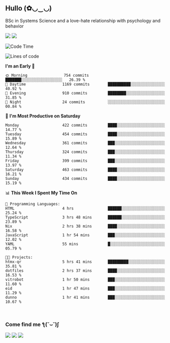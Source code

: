 <h2>Hullo (✿◡‿◡)</h2>

BSc in Systems Science and a love-hate relationship with psychology and behavior

<img src="https://github-readme-activity-graph.vercel.app/graph?username=hedonicadapter&theme=high-contrast"/>
<img src="https://github-readme-stats-git-masterrstaa-rickstaa.vercel.app/api?username=hedonicadapter&theme=highcontrast"/>

<!--START_SECTION:waka-->
![Code Time](http://img.shields.io/badge/Code%20Time-2%2C185%20hrs%209%20mins-blue)

![Lines of code](https://img.shields.io/badge/From%20Hello%20World%20I%27ve%20Written-6.8%20million%20lines%20of%20code-blue)

**I'm an Early 🐤** 

```text
🌞 Morning                754 commits         ███████░░░░░░░░░░░░░░░░░░   26.39 % 
🌆 Daytime                1169 commits        ██████████░░░░░░░░░░░░░░░   40.92 % 
🌃 Evening                910 commits         ████████░░░░░░░░░░░░░░░░░   31.85 % 
🌙 Night                  24 commits          ░░░░░░░░░░░░░░░░░░░░░░░░░   00.84 % 
```
📅 **I'm Most Productive on Saturday** 

```text
Monday                   422 commits         ████░░░░░░░░░░░░░░░░░░░░░   14.77 % 
Tuesday                  454 commits         ████░░░░░░░░░░░░░░░░░░░░░   15.89 % 
Wednesday                361 commits         ███░░░░░░░░░░░░░░░░░░░░░░   12.64 % 
Thursday                 324 commits         ███░░░░░░░░░░░░░░░░░░░░░░   11.34 % 
Friday                   399 commits         ███░░░░░░░░░░░░░░░░░░░░░░   13.97 % 
Saturday                 463 commits         ████░░░░░░░░░░░░░░░░░░░░░   16.21 % 
Sunday                   434 commits         ████░░░░░░░░░░░░░░░░░░░░░   15.19 % 
```


📊 **This Week I Spent My Time On** 

```text
💬 Programming Languages: 
HTML                     4 hrs               ██████░░░░░░░░░░░░░░░░░░░   25.24 % 
TypeScript               3 hrs 48 mins       ██████░░░░░░░░░░░░░░░░░░░   23.89 % 
Nix                      2 hrs 38 mins       ████░░░░░░░░░░░░░░░░░░░░░   16.58 % 
JavaScript               1 hr 54 mins        ███░░░░░░░░░░░░░░░░░░░░░░   12.02 % 
YAML                     55 mins             █░░░░░░░░░░░░░░░░░░░░░░░░   05.79 % 

🐱‍💻 Projects: 
htmx-qr                  5 hrs 41 mins       █████████░░░░░░░░░░░░░░░░   35.81 % 
dotfiles                 2 hrs 37 mins       ████░░░░░░░░░░░░░░░░░░░░░   16.53 % 
vitrobot                 1 hr 50 mins        ███░░░░░░░░░░░░░░░░░░░░░░   11.60 % 
eid                      1 hr 47 mins        ███░░░░░░░░░░░░░░░░░░░░░░   11.29 % 
dunno                    1 hr 41 mins        ███░░░░░░░░░░░░░░░░░░░░░░   10.67 % 
```


<!--END_SECTION:waka-->

<br/>
<h3>Come find me ƪ(˘⌣˘)ʃ </h3>

<a href="https://hedonicadapter.com/"><img src="https://img.shields.io/badge/-Portfolio-3423A6?style=flat-square&logo=Google-Chrome&logoColor=white"/></a>
<a href="www.linkedin.com/in/sam-herman"><img src="https://img.shields.io/badge/-Sam%20Herman-0077B5?style=flat-square&logo=Linkedin&logoColor=white"/></a>
<a href="mailto:mailservice.samherman@gmail.com"><img src="https://img.shields.io/badge/-mailservice.samherman@gmail.com-D14836?style=flat-square&logo=Gmail&logoColor=white"/></a>

<!--
**cdthomp1/cdthomp1** is a ✨ _special_ ✨ repository because its `README.md` (this file) appears on your GitHub profile.


----
Credit: [cdthomp1](https://github.com/cdthomp1)

Last Edited on: 19/11/2020
